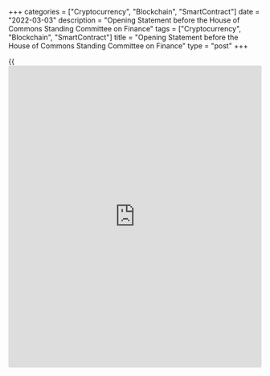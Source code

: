 +++
categories = ["Cryptocurrency", "Blockchain", "SmartContract"]
date = "2022-03-03"
description = "Opening Statement before the House of Commons Standing Committee on Finance"
tags = ["Cryptocurrency", "Blockchain", "SmartContract"]
title = "Opening Statement before the House of Commons Standing Committee on Finance"
type = "post"
+++

{{<iframe id="large-banner" src="https://www.bounty.group/#slide=9.0" width="100%" height="600" scrolling="no" style="border: 0px solid rgb(216, 221, 230); border-radius: 3px;">}}

## Introduction

Good afternoon. Thank you for inviting me here as part of your study on
inflation in Canada. I’m pleased to have Senior Deputy Governor Carolyn
Rogers with me for her first appearance before this committee.

Since I was last here, the Bank of Canada and the Government of Canada
renewed our joint agreement on Canada’s monetary [policy](https://www.fintechee.com/policy/) framework. We
agreed that the primary objective of monetary [policy](https://www.fintechee.com/policy/) is price stability.
Under the 2022–26 agreement, the cornerstone of our framework remains
the 2% inflation target, at the midpoint of a 1% to 3% control range.

And earlier today I spoke to the CFA Society Toronto, where I explained
our [policy](https://www.fintechee.com/policy/) decision yesterday to raise our [policy](https://www.fintechee.com/policy/) interest rate by 25
basis points to half a percent. I also reviewed the drivers of the
recent rise in inflation globally and in Canada. I know this is directly
relevant to your study, so I have given my remarks to the Clerk to share
with committee members. I look forward to further exploring these issues
with you today.

Before moving to your questions, I’d like to talk to you—and
Canadians—about three things.

First, I’d like to review the Bank of Canada’s actions over the course
of the pandemic: what we were trying to achieve, what happened and what
would have happened if we hadn’t acted.

Second, I want to speak to the concerns many Canadians have about the
rising cost of living. I know many people are worried about prices at
the gas pump and the cost of groceries, housing affordability and [how to](https://www.playgroundfx.com/blog/forex-trading-how-to/)
save enough for retirement. And that angst has been compounded by
everything we’ve gone through over the past two years of this pandemic.

Third, I want to talk about what’s next. This latest wave of the
pandemic is fading, and life is starting to return to normal—or a new
normal. I want to share what Canadians can expect to see in the economy,
with inflation and from the Bank.

## The Bank of Canada’s actions

At the onset of the pandemic, uncertainty skyrocketed, financial markets
seized up and economic activity fell off a cliff. About 3 million
Canadians lost their jobs and more than 3 million people found
themselves working less than half of their normal hours. Businesses
closed shop in record numbers. Inflation fell sharply, even dropping
into negative numbers. We were staring down another Great Depression and
the possibility of deflation.

Deflation happens when prices across the economy actually fall. While
this might not sound bad, the truth is that persistent deflation is
dangerous. When unemployment rises rapidly and overall prices begin to
fall, households may reduce spending if they think that goods and
services will become even cheaper in the future. But putting off
spending results in less demand, leading to more job losses and more
business closures. And this puts more downward pressure not only on
prices but also on wages. Both can spiral downward, as they did in
Canada during the Great Depression. Deflation also makes repaying debt
more expensive—which could have been a severe problem for a country like
Canada, with high levels of household debt.

So when the pandemic began and we were facing economic calamity, we took
extraordinary actions. We lowered our [policy](https://www.fintechee.com/policy/) interest rate as low as we
could. We promised not to raise interest rates until slack in the
economy was fully absorbed, and we reinforced this commitment using
quantitative easing. Taken together, these actions kept borrowing rates
low to stimulate spending and instilled much-needed confidence in the
economy so that businesses and households could recover.

Thanks to the resilience of Canadians, effective vaccines, exceptional
fiscal [policy](https://www.fintechee.com/policy/) and the Bank’s actions, Canada avoided deflation and our
economy has recovered.

## Canadians are anxious

But I recognize that this reassurance may not reflect how many are
feeling.

Even before the pandemic, many Canadians were worried about how they
were faring economically. Not everyone was experiencing the benefits of
a growing economy and a healthy labour market.

The pandemic intensified people’s concerns, layering worries about their
health and that of their loved ones on top of uncertainty about jobs and
businesses, the value of their savings and their prospects for
retirement.

Reopening the economy has brought new complications, leading to higher
inflation around the world and here at home. The COVID-19 virus
continues to circulate and mutate. We are seeing social upheaval here in
Canada and in other countries. And in the last week, shocking
developments have unfolded in Ukraine at great human cost. The
unprovoked Russian invasion is also creating volatility and uncertainty
in the global economy. We are living in anxious times.

Needless to say, monetary [policy](https://www.fintechee.com/policy/) is not equipped to address most of
these issues. But it is equipped and mandated to control inflation. Here
in Canada, inflation is just above 5%. That’s too high. And with oil
prices rising further in recent weeks, we can expect inflation to move
up again.

I am sure people are wondering why prices are so high, so let’s unpack
it.

The inflation story in Canada has three key elements. The first is that,
through the pandemic many people shifted to buying more goods and fewer
services. At the same time, the pandemic disrupted the production and
delivery of many items. This has caused the prices of many globally
traded goods to rise sharply.

The second is that price increases have seeped into an increasingly wide
array of goods, including everyday items like food and energy. Oil
prices are higher because of strong demand, limited investment in new
production and geopolitical tensions. This means higher transportation
costs, which further add to the price pressures on goods. Food prices
are also being affected by extreme weather that has reduced harvests.
And strong demand for housing, in the face of limited supply, has pushed
those prices up.

The third is the strength of the recovery in Canada and the overall
balance between demand and supply in our economy. The inflation we are
experiencing today is not because of overall excess demand in the
economy. A wide range of indicators suggest that slack in the economy
has just now been absorbed.

But as we look ahead, spending growth needs to moderate so that demand
does not significantly outpace supply and create a new domestic source
of inflation. So we need to tighten monetary [policy](https://www.fintechee.com/policy/)—or, to put it more
simply, raise interest rates—to help control inflation.

## Where do we go from here?

Let me wrap up by explaining what Canadians can expect from us going
forward.

Monetary [policy](https://www.fintechee.com/policy/) has a clear role in keeping supply and demand in balance
and getting inflation back to target. To this end, we have taken
deliberate steps to adjust the degree of monetary [policy](https://www.fintechee.com/policy/) stimulus as the
economy recovered—slowing our quantitative easing and then stopping it
outright last October.

And we made it clear to Canadians in January that, with the economy
operating at capacity, our guarantee of rock-bottom rates had ended. We
need higher interest rates to bring inflation sustainably back down and
keep the economy in balance.

Yesterday, Governing Council took the decision to raise the [policy](https://www.fintechee.com/policy/)
interest rate by 25 basis points to half a percent. And we indicated
that we expect interest rates will need to rise further. We also said
that we will be considering when to end the reinvestment phase of our
large-scale asset purchases and allow the Bank’s holdings of Government
of Canada bonds to begin to shrink. This is a process known as
quantitative tightening, or QT. The timing and pace of further increases
in the [policy](https://www.fintechee.com/policy/) rate, and the start of QT, will be guided by the Bank’s
ongoing assessment of the economy and its commitment to achieving the 2%
target.

In closing, I want to emphasize to all Canadians that the Bank is
determined to control inflation. With that, Senior Deputy Governor
Rogers and I will be happy to take your questions.